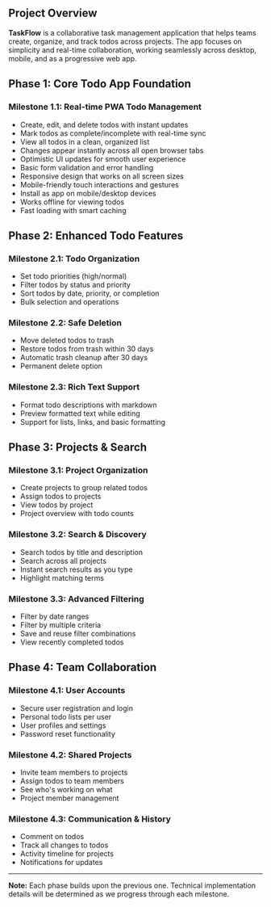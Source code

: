 ## Project Overview

**TaskFlow** is a collaborative task management application that helps teams create, organize, and track todos across projects. The app focuses on simplicity and real-time collaboration, working seamlessly across desktop, mobile, and as a progressive web app.

## Phase 1: Core Todo App Foundation

### Milestone 1.1: Real-time PWA Todo Management
- Create, edit, and delete todos with instant updates
- Mark todos as complete/incomplete with real-time sync
- View all todos in a clean, organized list
- Changes appear instantly across all open browser tabs
- Optimistic UI updates for smooth user experience
- Basic form validation and error handling
- Responsive design that works on all screen sizes
- Mobile-friendly touch interactions and gestures
- Install as app on mobile/desktop devices
- Works offline for viewing todos
- Fast loading with smart caching

## Phase 2: Enhanced Todo Features

### Milestone 2.1: Todo Organization
- Set todo priorities (high/normal)
- Filter todos by status and priority
- Sort todos by date, priority, or completion
- Bulk selection and operations

### Milestone 2.2: Safe Deletion
- Move deleted todos to trash
- Restore todos from trash within 30 days
- Automatic trash cleanup after 30 days
- Permanent delete option

### Milestone 2.3: Rich Text Support
- Format todo descriptions with markdown
- Preview formatted text while editing
- Support for lists, links, and basic formatting

## Phase 3: Projects & Search

### Milestone 3.1: Project Organization
- Create projects to group related todos
- Assign todos to projects
- View todos by project
- Project overview with todo counts

### Milestone 3.2: Search & Discovery
- Search todos by title and description
- Search across all projects
- Instant search results as you type
- Highlight matching terms

### Milestone 3.3: Advanced Filtering
- Filter by date ranges
- Filter by multiple criteria
- Save and reuse filter combinations
- View recently completed todos

## Phase 4: Team Collaboration

### Milestone 4.1: User Accounts
- Secure user registration and login
- Personal todo lists per user
- User profiles and settings
- Password reset functionality

### Milestone 4.2: Shared Projects
- Invite team members to projects
- Assign todos to team members
- See who's working on what
- Project member management

### Milestone 4.3: Communication & History
- Comment on todos
- Track all changes to todos
- Activity timeline for projects
- Notifications for updates

---

**Note:** Each phase builds upon the previous one. Technical implementation details will be determined as we progress through each milestone.
